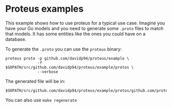 # Proteus examples

This example shows how to use proteus for a typical use case. Imagine you have your Go models and you need to generate some `.proto` files to match that models.
It has some entities like the ones you could have on a database.

To generate the `.proto` you can use the `proteus` binary:

```
proteus proto -p github.com/davidp94/proteus/example \
              -f $GOPATH/src/github.com/davidp94/proteus/example/protos \
              --verbose
```

The generated file will be in:

```
$GOPATH/src/github.com/davidp94/proteus/example/protos/github.com/proteus/example/generated.proto
```

You can also use `make regenerate`
